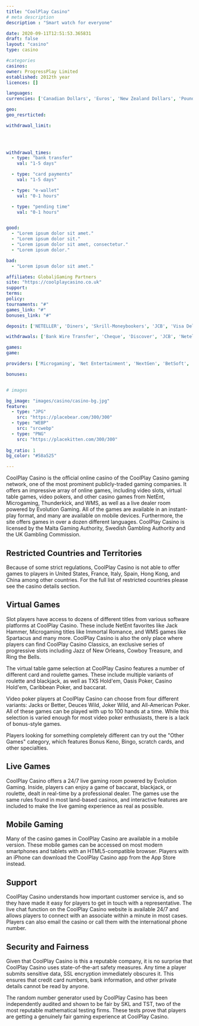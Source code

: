 ```yaml
---
title: "CoolPlay Casino"
# meta description
description : "Smart watch for everyone"

date: 2020-09-11T12:51:53.365831
draft: false
layout: "casino" 
type: casino

#categories
casinos: 
owner: ProgressPlay Limited
established: 2012th year
licences: []

languages: 
currencies: ['Canadian Dollars', 'Euros', 'New Zealand Dollars', 'Pounds Sterling', 'United States Dollars']

geo: 
geo_resrticted: 

withdrawal_limit:

  
  

withdrawal_times:
  - type: "bank transfer"
    val: "1-5 days"

  - type: "card payments"
    val: "1-5 days"

  - type: "e-wallet"
    val: "0-1 hours"

  - type: "pending time"
    val: "0-1 hours"


good:
  - "Lorem ipsum dolor sit amet."
  - "Lorem ipsum dolor sit."
  - "Lorem ipsum dolor sit amet, consectetur."
  - "Lorem ipsum dolor."

bad:
  - "Lorem ipsum dolor sit amet."

affiliates: GlobaliGaming Partners
site: "https://coolplaycasino.co.uk"
support: 
terms:
policy:
tournaments: "#"
games_link: "#"
bonuses_link: "#"

deposit: ['NETELLER', 'Diners', 'Skrill-Moneybookers', 'JCB', 'Visa Delta', 'Solo', 'Visa Debit', 'PayPal', 'Visa QIWI', 'Switch', 'Local/Fast Bank Transfers', 'Discover', 'paysafecard', 'SOFORT Banking', 'ecoPayz', 'Giropay', 'Trustly', 'Visa Electron', 'Visa', 'WebMoney', 'Euteller', 'Maestro', 'MasterCard']

withdrawals: ['Bank Wire Transfer', 'Cheque', 'Discover', 'JCB', 'Neteller', 'Paysafe Card', 'Solo', 'Switch', 'Ukash', 'Visa Debit', 'Visa Delta', 'Visa Electron', 'Visa', 'iDEAL', 'Diners Club International', 'Skrill']

games: 
game:

providers: ['Microgaming', 'Net Entertainment', 'NextGen', 'BetSoft', 'ELK Studios', 'Thunderkick', '1x2gaming', 'Blueprint Gaming', 'Playtech', 'Real Time Gaming', 'Extreme Live Gaming', 'ProgressPlay']

bonuses:


# images

bg_image: "images/casino/casino-bg.jpg"  
feature:
  - type: "JPG" 
    src: "https://placebear.com/300/300"
  - type: "WEBP"
    src: "srcwebp"
  - type: "PNG"
    src: "https://placekitten.com/300/300"  
 
bg_ratio: 1 
bg_color: "#58a525"  

---
```


CoolPlay Casino is the official online casino of the CoolPlay Casino gaming network, one of the most prominent publicly-traded gaming companies. It offers an impressive array of online games, including video slots, virtual table games, video pokers, and other casino games from NetEnt, Microgaming, Thunderkick, and WMS, as well as a live dealer room powered by Evolution Gaming. All of the games are available in an instant-play format, and many are available on mobile devices. Furthermore, the site offers games in over a dozen different languages. CoolPlay Casino is licensed by the Malta Gaming Authority, Swedish Gambling Authority and the UK Gambling Commission.

## Restricted Countries and Territories
Because of some strict regulations, CoolPlay Casino is not able to offer games to players in United States, France, Italy, Spain, Hong Kong, and China among other countries. For the full list of restricted countries please see the casino details section.

## Virtual Games
Slot players have access to dozens of different titles from various software platforms at CoolPlay Casino. These include NetEnt favorites like Jack Hammer, Microgaming titles like Immortal Romance, and WMS games like Spartacus and many more. CoolPlay Casino is also the only place where players can find CoolPlay Casino Classics, an exclusive series of progressive slots including Jazz of New Orleans, Cowboy Treasure, and Ring the Bells.

The virtual table game selection at CoolPlay Casino features a number of different card and roulette games. These include multiple variants of roulette and blackjack, as well as TXS Hold'em, Oasis Poker, Casino Hold'em, Caribbean Poker, and baccarat.

Video poker players at CoolPlay Casino can choose from four different variants: Jacks or Better, Deuces Wild, Joker Wild, and All-American Poker. All of these games can be played with up to 100 hands at a time. While this selection is varied enough for most video poker enthusiasts, there is a lack of bonus-style games.

Players looking for something completely different can try out the "Other Games" category, which features Bonus Keno, Bingo, scratch cards, and other specialties.

## Live Games
CoolPlay Casino offers a 24/7 live gaming room powered by Evolution Gaming. Inside, players can enjoy a game of baccarat, blackjack, or roulette, dealt in real-time by a professional dealer. The games use the same rules found in most land-based casinos, and interactive features are included to make the live gaming experience as real as possible.

## Mobile Gaming
Many of the casino games in CoolPlay Casino are available in a mobile version. These mobile games can be accessed on most modern smartphones and tablets with an HTML5-compatible browser. Players with an iPhone can download the CoolPlay Casino app from the App Store instead.

## Support
CoolPlay Casino understands how important customer service is, and so they have made it easy for players to get in touch with a representative. The live chat function on the CoolPlay Casino website is available 24/7 and allows players to connect with an associate within a minute in most cases. Players can also email the casino or call them with the international phone number.

## Security and Fairness
Given that CoolPlay Casino is this a reputable company, it is no surprise that CoolPlay Casino uses state-of-the-art safety measures. Any time a player submits sensitive data, SSL encryption immediately obscures it. This ensures that credit card numbers, bank information, and other private details cannot be read by anyone.

The random number generator used by CoolPlay Casino has been independently audited and shown to be fair by SKL and TST, two of the most reputable mathematical testing firms. These tests prove that players are getting a genuinely fair gaming experience at CoolPlay Casino.